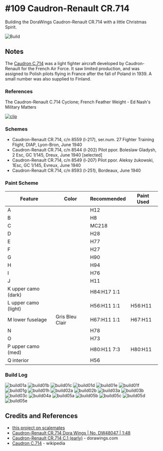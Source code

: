 # #109 Caudron-Renault CR.714

Building the DoraWings Caudron-Renault CR.714 with a little Christmas Spirit.

![Build](./assets/CR714_build.jpg?raw=true)

## Notes

The [Caudron C.714](https://en.wikipedia.org/wiki/Caudron_C.714)
was a light fighter aircraft developed by Caudron-Renault for the French Air Force. It saw limited production, and was assigned to Polish pilots flying in France after the fall of Poland in 1939. A small number was also supplied to Finland.

### References

The Caudron-Renault C.714 Cyclone; French Feather Weight - Ed Nash's Military Matters

[![clip](https://img.youtube.com/vi/9-fla2i-8yc/0.jpg)](https://www.youtube.com/watch?v=9-fla2i-8yc)

### Schemes

* Caudron-Renault CR.714, c/n 8559 (l-217), ser.num. 27 Fighter Training Flight, DIAP, Lyon-Bron, June 1940
* Caudron-Renault CR.714, c/n 8544 (l-202) Pilot ppor. Boleslaw Gladysh, 2 Esc, GC 1/145, Dreux, June 1940 [selected]
* Caudron-Renault CR.714, c/n 8549 (l-207) Pilot ppor. Aleksy żukowski, 1Esc, GC 1/145, Evreux, June 1940
* Caudron-Renault CR.714, c/n 8593 (l-251), Bordeaux, June 1940

### Paint Scheme

| Feature               | Color                | Recommended | Paint Used |
|-----------------------|----------------------|-------------|------------|
| A                     |                      | H12         |            |
| B                     |                      | H8          |            |
| C                     |                      | MC218       |            |
| D                     |                      | H28         |            |
| E                     |                      | H77         |            |
| F                     |                      | H27         |            |
| G                     |                      | H90         |            |
| H                     |                      | H94         |            |
| I                     |                      | H76         |            |
| J                     |                      | H11         |            |
| K upper camo (dark)   |                      | H84:H17 1:1 |            |
| L upper camo (light)  |                      | H56:H11 1:1 | H56:H11    |
| M lower fuselage      | Gris Bleu Clair      | H67:H11 1:1 | H67:H11    |
| N                     |                      | H78         |            |
| O                     |                      | H73         |            |
| P upper camo (med)    |                      | H80:H11 7:3 | H80:H11    |
| Q interior            |                      | H56         |            |

### Build Log

![build01a](./assets/build01a.jpg?raw=true)
![build01b](./assets/build01b.jpg?raw=true)
![build01c](./assets/build01c.jpg?raw=true)
![build01d](./assets/build01d.jpg?raw=true)
![build01e](./assets/build01e.jpg?raw=true)
![build01f](./assets/build01f.jpg?raw=true)
![build01g](./assets/build01g.jpg?raw=true)
![build01h](./assets/build01h.jpg?raw=true)
![build02a](./assets/build02a.jpg?raw=true)
![build02b](./assets/build02b.jpg?raw=true)
![build03a](./assets/build03a.jpg?raw=true)
![build03b](./assets/build03b.jpg?raw=true)
![build03c](./assets/build03c.jpg?raw=true)
![build04a](./assets/build04a.jpg?raw=true)
![build05a](./assets/build05a.jpg?raw=true)
![build05b](./assets/build05b.jpg?raw=true)
![build05c](./assets/build05c.jpg?raw=true)
![build05d](./assets/build05d.jpg?raw=true)
![build05e](./assets/build05e.jpg?raw=true)

## Credits and References

* [this project on scalemates](https://www.scalemates.com/profiles/mate.php?id=74137&p=projects&project=157050)
* [Caudron-Renault CR.714 Dora Wings | No. DW48047 | 1:48](https://www.scalemates.com/kits/dora-wings-dw48047-caudron-renault-cr714--1307494)
* [Caudron-Renault CR.714 C.1 (early)](https://dorawings.com/index.php?route=product/product&product_id=125) - dorawings.com
* [Caudron C.714](https://en.wikipedia.org/wiki/Caudron_C.714) - wikipedia
